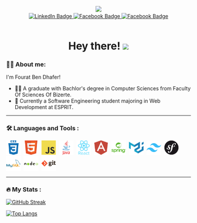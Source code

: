 <div id="header" align="center">
  <img src="https://media.giphy.com/media/f7omQNmgiyjj5sffvZ/giphy.gif" width="150"/>
  <div id="badges">
    <a href="https://www.linkedin.com/in/fourat-ben-dhafer-33a349184/">
      <img src="https://img.shields.io/badge/LinkedIn-blue?style=for-the-badge&logo=linkedin&logoColor=white" alt="LinkedIn Badge"/>
    </a>
    <a href="https://www.instagram.com/fourat_ben_dhafer/">
      <img src="https://img.shields.io/badge/Instagram-white?style=for-the-badge&logo=instagram&logoColor=red" alt="Facebook Badge"/>
    </a>
    <a href="https://www.facebook.com/fourat.bendhafer">
      <img src="https://img.shields.io/badge/Facebook-blue?style=for-the-badge&logo=facebook&logoColor=white" alt="Facebook Badge"/>
    </a>
 </div>
  
  <div>
    <img src="https://komarev.com/ghpvc/?username=FouratBenDhafer99&color=blueviolet" alt=""/>
  </div>
  <h1>
  Hey there!
  <img src="https://media.giphy.com/media/hvRJCLFzcasrR4ia7z/giphy.gif" width="30px"/>
</h1>
</div>

### :man_technologist: About me:

I'm Fourat Ben Dhafer!
- :man_student: A graduate with Bachlor's degree in Computer Sciences from Faculty Of Sciences Of Bizerte.
- :telescope: Currently a Software Engineering student majoring in Web Development at ESPRIT.

---

### :hammer_and_wrench: Languages and Tools :
<div>
  <img src="https://github.com/devicons/devicon/blob/master/icons/css3/css3-plain-wordmark.svg"  title="CSS3" alt="CSS" width="40" height="40"/>&nbsp;
  <img src="https://github.com/devicons/devicon/blob/master/icons/html5/html5-original.svg" title="HTML5" alt="HTML" width="40" height="40"/>&nbsp;
  <img src="https://github.com/devicons/devicon/blob/master/icons/javascript/javascript-original.svg" title="JavaScript" alt="JavaScript" width="40" height="40"/>&nbsp;
  <img src="https://github.com/devicons/devicon/blob/master/icons/java/java-original-wordmark.svg" title="Java" alt="Java" width="40" height="40"/>&nbsp;
  <img src="https://github.com/devicons/devicon/blob/master/icons/react/react-original-wordmark.svg" title="React" alt="React" width="40" height="40"/>&nbsp;
  <img src="https://github.com/devicons/devicon/blob/master/icons/angularjs/angularjs-plain.svg" title="Angular" alt="Angular" width="40" height="40"/>&nbsp;
  <img src="https://github.com/devicons/devicon/blob/master/icons/spring/spring-original-wordmark.svg" title="Spring" alt="Spring" width="40" height="40"/>&nbsp;
  <img src="https://github.com/devicons/devicon/blob/master/icons/materialui/materialui-original.svg" title="Material UI" alt="Material UI" width="40" height="40"/>&nbsp;
  <img src="https://github.com/devicons/devicon/blob/master/icons/tailwindcss/tailwindcss-plain.svg" title="Tailwind" alt="Tailwind" width="40" height="40"/>&nbsp;
  <img src="https://github.com/devicons/devicon/blob/master/icons/symfony/symfony-original.svg" title="Symfony"  alt="Symfony" width="40" height="40"/>&nbsp;
  <img src="https://github.com/devicons/devicon/blob/master/icons/mysql/mysql-original-wordmark.svg" title="MySQL"  alt="MySQL" width="40" height="40"/>&nbsp;
  <img src="https://github.com/devicons/devicon/blob/master/icons/nodejs/nodejs-original-wordmark.svg" title="NodeJS" alt="NodeJS" width="40" height="40"/>&nbsp;
  <img src="https://github.com/devicons/devicon/blob/master/icons/git/git-original-wordmark.svg" title="Git" **alt="Git" width="40" height="40"/>
</div>

---

### :fire: My Stats :

[![GitHub Streak](http://github-readme-streak-stats.herokuapp.com?user=FouratBenDhafer99&theme=dark&mode=weekly)](https://git.io/streak-stats)

[![Top Langs](https://github-readme-stats.vercel.app/api/top-langs/?username=FouratBenDhafer99&layout=compact&theme=vision-friendly-dark)](https://github.com/anuraghazra/github-readme-stats)
  
